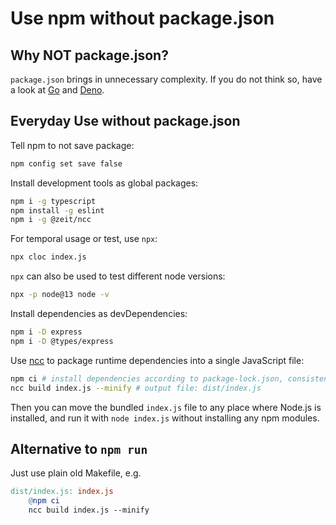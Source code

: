# Use npm without package.json

## Why NOT package.json?

`package.json` brings in unnecessary complexity.
If you do not think so, have a look at [Go] and [Deno].

[Go]: https://pkg.go.dev/
[Deno]: https://deno.land/std/manual.md

## Everyday Use without package.json

Tell npm to not save package:

```sh
npm config set save false
```

Install development tools as global packages:

```sh
npm i -g typescript
npm install -g eslint
npm i -g @zeit/ncc
```

For temporal usage or test, use `npx`:

```sh
npx cloc index.js
```

`npx` can also be used to test different node versions:

```sh
npx -p node@13 node -v
```

Install dependencies as devDependencies:

```sh
npm i -D express
npm i -D @types/express
```

Use [ncc] to package runtime dependencies into a single JavaScript file:

```sh
npm ci # install dependencies according to package-lock.json, consistent and fast
ncc build index.js --minify # output file: dist/index.js
```

Then you can move the bundled `index.js` file to any place where Node.js is installed,
and run it with `node index.js` without installing any npm modules.

[ncc]: https://github.com/zeit/ncc/

## Alternative to `npm run`

Just use plain old Makefile, e.g.

```makefile
dist/index.js: index.js
	@npm ci
	ncc build index.js --minify
```